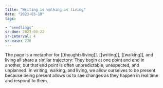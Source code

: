 ```yaml
---
title: "Writing is walking is living"
date: "2023-03-18"
tags:

- "seedlings"
sr-due: 2023-03-22
sr-interval: 4
sr-ease: 270
---
```


The page is a metaphor for [[thoughts/living]]. [[writing]], [[walking]], and living all share a similar trajectory: They begin at one point and end in another, but that end point is often unpredictable, unexpected, and unplanned. In writing, walking, and living, we allow ourselves to be present because being present allows us to see changes as they happen in real time and respond to them.